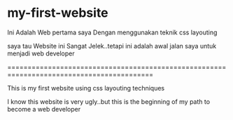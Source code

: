 # my-first-website
Ini Adalah Web pertama saya Dengan menggunakan teknik css layouting

saya tau Website ini Sangat Jelek..tetapi ini adalah awal jalan saya untuk menjadi web developer

 ==========================================================================================
 
 
This is my first website using css layouting techniques

I know this website is very ugly..but this is the beginning of my path to become a web developer
